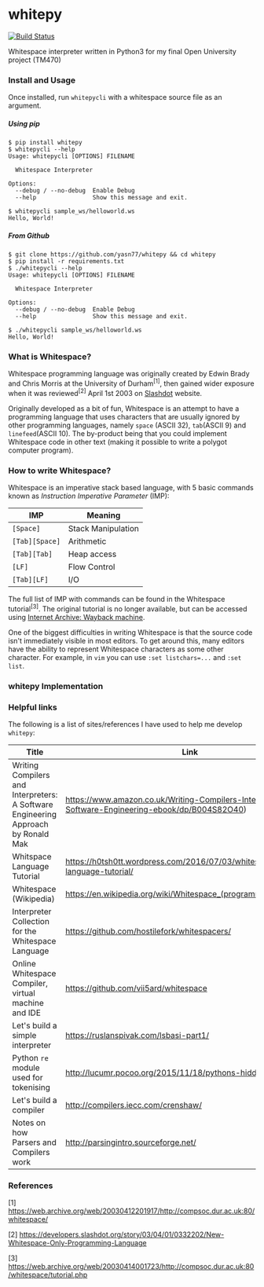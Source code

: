 # whitepy

[![Build Status](https://travis-ci.org/yasn77/whitepy.svg?branch=master)](https://travis-ci.org/yasn77/whitepy)

Whitespace interpreter written in Python3 for my final Open University project (TM470)

### Install and Usage

Once installed, run `whitepycli` with a whitespace source file as an argument.

##### Using pip

```shell
$ pip install whitepy
$ whitepycli --help
Usage: whitepycli [OPTIONS] FILENAME

  Whitespace Interpreter

Options:
  --debug / --no-debug  Enable Debug
  --help                Show this message and exit.
  
$ whitepycli sample_ws/helloworld.ws 
Hello, World!
```

##### From Github

```shell
$ git clone https://github.com/yasn77/whitepy && cd whitepy
$ pip install -r requirements.txt
$ ./whitepycli --help
Usage: whitepycli [OPTIONS] FILENAME

  Whitespace Interpreter

Options:
  --debug / --no-debug  Enable Debug
  --help                Show this message and exit.
  
$ ./whitepycli sample_ws/helloworld.ws 
Hello, World!
```

### What is Whitespace?

Whitespace programming language was originally created by Edwin Brady and Chris Morris at the University of Durham<sup>[1]</sup>, then gained wider exposure when it was reviewed<sup>[2]</sup> April 1st 2003 on [Slashdot](https://slashdot.org) website.

Originally developed as a bit of fun, Whitespace is an attempt to have a programming language that uses characters that are usually ignored by other programming languages, namely `space` (ASCII 32), `tab`(ASCII 9) and `linefeed`(ASCII 10). The by-product being that you could implement Whitespace code in other text (making it possible to write a polygot computer program).

### How to write Whitespace?

Whitespace is an imperative stack based language, with 5 basic commands known as _Instruction Imperative Parameter_ (IMP):

| IMP            | Meaning            |
| -------------- | ------------------ |
| `[Space]`      | Stack Manipulation |
| `[Tab][Space]` | Arithmetic         |
| `[Tab][Tab]`   | Heap access        |
| `[LF]`         | Flow Control       |
| `[Tab][LF]`    | I/O                |

The full list of IMP with commands can be found in the Whitespace tutorial<sup>[3]</sup>. The original tutorial is no longer available, but can be accessed using [Internet Archive:  Wayback machine](http://archive.org/web/).

One of the biggest difficulties in writing Whitespace is that the source code isn't immediately visible in most editors. To get around this, many editors have the ability to represent Whitespace characters as some other character. For example, in `vim` you can use `:set listchars=...` and `:set list`.

### whitepy Implementation

### Helpful links

The following is a list of sites/references I have used to help me develop `whitepy`:

| Title                                    | Link                                     |
| ---------------------------------------- | ---------------------------------------- |
| Writing Compilers and Interpreters: A Software Engineering Approach by Ronald Mak | https://www.amazon.co.uk/Writing-Compilers-Interpreters-Software-Engineering-ebook/dp/B004S82O40) |
| Whitspace Language Tutorial              | https://h0tsh0tt.wordpress.com/2016/07/03/whitespace-language-tutorial/ |
| Whitespace (Wikipedia)                   | https://en.wikipedia.org/wiki/Whitespace_(programming_language) |
| Interpreter Collection for the Whitespace Language | https://github.com/hostilefork/whitespacers/ |
| Online Whitespace Compiler, virtual machine and IDE | https://github.com/vii5ard/whitespace    |
| Let's build a simple interpreter         | https://ruslanspivak.com/lsbasi-part1/   |
| Python `re` module used for tokenising   | http://lucumr.pocoo.org/2015/11/18/pythons-hidden-re-gems/ |
| Let's build a compiler                   | http://compilers.iecc.com/crenshaw/      |
| Notes on how Parsers and Compilers work  | http://parsingintro.sourceforge.net/     |

### References

[1] https://web.archive.org/web/20030412201917/http://compsoc.dur.ac.uk:80/whitespace/

[2] https://developers.slashdot.org/story/03/04/01/0332202/New-Whitespace-Only-Programming-Language

[3] https://web.archive.org/web/20030414001723/http://compsoc.dur.ac.uk:80/whitespace/tutorial.php

